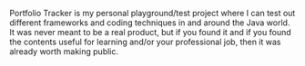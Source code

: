 Portfolio Tracker is my personal playground/test project where I can test out different frameworks and coding techniques in and around the Java world.
It was never meant to be a real product, but if you found it and if you found the contents useful for learning and/or your professional job, then it was already worth making public.
